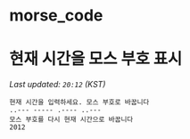 # morse_code
# 현재 시간을 모스 부호 표시
<!-- MORSE_TIME_START -->
_Last updated: `20:12` (KST)_

```
현재 시간을 입력하세요. 모스 부호로 바꿉니다
..--- ----- .---- ..---
모스 부호를 다시 현재 시간으로 바꿉니다
2012
```
<!-- MORSE_TIME_END -->
